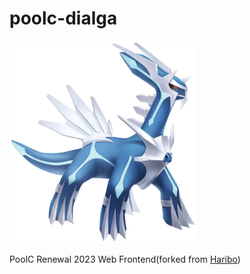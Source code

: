 # poolc-dialga
<img src="./images/dialga.webp" width="300px" title="Dialga" alt="Dialga"/>

PoolC Renewal 2023 Web Frontend(forked from [Haribo](https://github.com/PoolC/Haribo))
